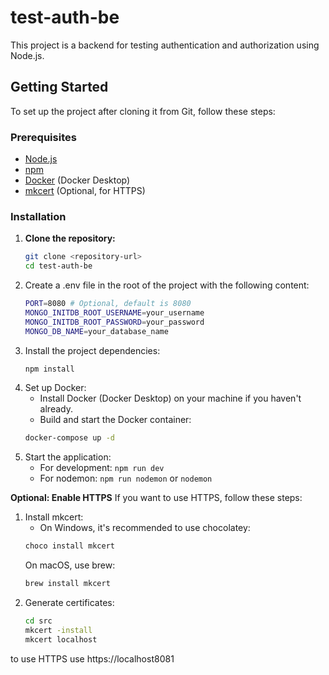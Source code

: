 # test-auth-be

This project is a backend for testing authentication and authorization using Node.js.

## Getting Started

To set up the project after cloning it from Git, follow these steps:

### Prerequisites

- [Node.js](https://nodejs.org/)
- [npm](https://www.npmjs.com/)
- [Docker](https://www.docker.com/) (Docker Desktop)
- [mkcert](https://github.com/FiloSottile/mkcert) (Optional, for HTTPS)


### Installation

1. **Clone the repository:**
   ```bash
   git clone <repository-url>
   cd test-auth-be
   ```
2. Create a .env file in the root of the project with the following content:
    ```bash
    PORT=8080 # Optional, default is 8080
    MONGO_INITDB_ROOT_USERNAME=your_username
    MONGO_INITDB_ROOT_PASSWORD=your_password
    MONGO_DB_NAME=your_database_name
    ```
3. Install the project dependencies:
    ```bash
    npm install
    ```
4. Set up Docker:
   - Install Docker (Docker Desktop) on your machine if you haven't already.
   - Build and start the Docker container: 
    ```bash
    docker-compose up -d
    ```
5. Start the application:
    - For development: ` npm run dev `
    - For nodemon: `npm run nodemon` or `nodemon`
    
**Optional: Enable HTTPS**
If you want to use HTTPS, follow these steps:
1. Install mkcert:
   - On Windows, it's recommended to use chocolatey:
    ```bash
    choco install mkcert
    ```
    On macOS, use brew:
    ```bash
    brew install mkcert
    ```
2. Generate certificates:
    ```bash
    cd src
    mkcert -install
    mkcert localhost
to use HTTPS use https://localhost8081